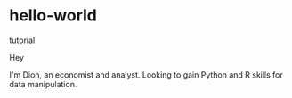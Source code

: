 # hello-world
tutorial

Hey

I'm Dion, an economist and analyst. 
Looking to gain Python and R skills for data manipulation.
